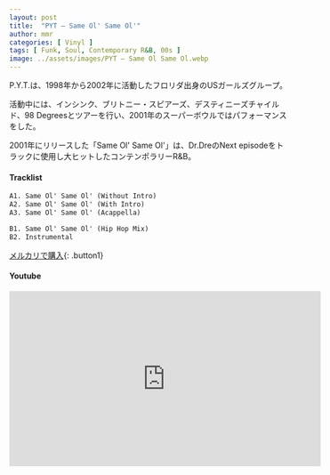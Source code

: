 ```yaml
---
layout: post
title:  "PYT – Same Ol' Same Ol'"
author: mmr
categories: [ Vinyl ]
tags: [ Funk, Soul, Contemporary R&B, 00s ]
image: ../assets/images/PYT – Same Ol Same Ol.webp
---
```


P.Y.T.は、1998年から2002年に活動したフロリダ出身のUSガールズグループ。

活動中には、インシンク、ブリトニー・スピアーズ、デスティニーズチャイルド、98 Degreesとツアーを行い、2001年のスーパーボウルではパフォーマンスをした。

2001年にリリースした「Same Ol' Same Ol'」は、Dr.DreのNext episodeをトラックに使用し大ヒットしたコンテンポラリーR&B。


#### Tracklist
```md
A1. Same Ol' Same Ol' (Without Intro)
A2. Same Ol' Same Ol' (With Intro)
A3. Same Ol' Same Ol' (Acappella)

B1. Same Ol' Same Ol' (Hip Hop Mix)
B2. Instrumental
```

[メルカリで購入](https://jp.mercari.com/item/m97173949196?afid=6142608987){: .button1}

#### Youtube
<iframe width="560" height="315" src="https://www.youtube.com/embed/G6wEuFlTw64?si=E8sx5lRwoXpsffNg" title="YouTube video player" frameborder="0" allow="accelerometer; autoplay; clipboard-write; encrypted-media; gyroscope; picture-in-picture; web-share" referrerpolicy="strict-origin-when-cross-origin" allowfullscreen></iframe>